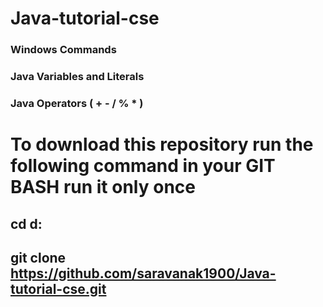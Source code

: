 # Java-tutorial-cse

### Windows Commands

### Java Variables and Literals

### Java Operators ( + - / % * )






# To download this repository run the following command in your GIT BASH run it only once 

## cd d:

## git clone https://github.com/saravanak1900/Java-tutorial-cse.git

